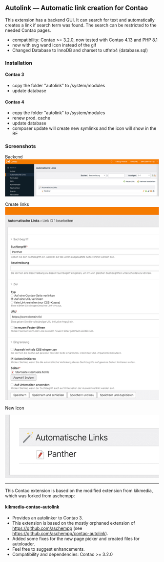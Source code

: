 ## Autolink –– Automatic link creation for Contao
This extension has a backend GUI. It can search for text and automatically creates a link if search term was found. The search can be restricted to the needed Contao pages.

* compatibility: Contao >= 3.2.0, now tested with Contao 4.13 and PHP 8.1
* now with svg wand icon  instead of the gif
* Changed Database to InnoDB and charset to utfmb4 (database.sql)

### Installation
#### Contao 3
* copy the folder "autolink" to /system/modules
* update database

#### Contao 4
* copy the folder "autolink" to /system/modules
* renew prod. cache
* update database
* composer update will create new symlinks and the icon will show in the BE

### Screenshots

Backend
![Backend](https://github.com/mandrael/contao-autolink/blob/main/docs/images/autolink-backend.png)

Create links
![Create links](https://github.com/mandrael/contao-autolink/blob/main/docs/images/autolink-link-creation.png)

New Icon

![New Icon](https://github.com/mandrael/contao-autolink/blob/main/docs/images/autolink-new-icon.png)

-----

This Contao extension is based on the modified extension from kikmedia, which was forked from aschempp:

#### kikmedia-contao-autolink
* Provides an autolinker to Contao 3.
* This extension is based on the mostly orphaned extension of https://github.com/aschempp (see https://github.com/aschempp/contao-autolink).
* Added some fixes for the new page picker and created files for autoloader.
* Feel free to suggest enhancements.
* Compatibility and dependencies: Contao >= 3.2.0
